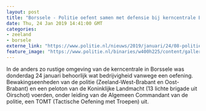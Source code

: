 ```yaml
---
layout: post
title: "Borssele - Politie oefent samen met defensie bij kerncentrale Borssele"
date: Thu, 24 Jan 2019 14:41:00 GMT
categories: 
- zeeland 
- borsele 
externe_link: "https://www.politie.nl/nieuws/2019/januari/24/08-politie-oefent-samen-met-defensie-bij-kerncentrale-borssele.html"
feature_image: "https://www.politie.nl/binaries/w400h225/content/gallery/politie/nieuws/2019/januari/08-zw/foto-kerncentrale.jpg"
---
```


In de anders zo rustige omgeving van de kerncentrale in Borssele was donderdag 24 januari behoorlijk wat bedrijvigheid vanwege een oefening. Bewakingseenheden van de politie (Zeeland-West-Brabant en Oost-Brabant) en een peloton van de Koninklijke Landmacht (13 lichte brigade uit Oirschot) voerden, onder leiding van de Algemeen Commandant van de politie, een TOMT (Tactische Oefening met Troepen) uit.
